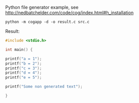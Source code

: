 Python file generator example, see http://nedbatchelder.com/code/cog/index.html#h_installation

```python -m cogapp -d -o result.c src.c```

Result:
```C
#include <stdio.h>

int main() {

printf("a = 1");
printf("b = 2");
printf("c = 3");
printf("d = 4");
printf("e = 5");

printf("Some non generated text");

}
```
